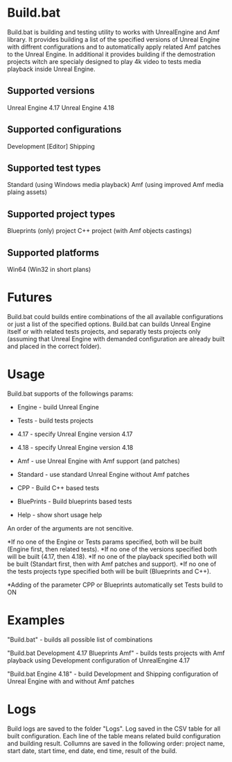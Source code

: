 # Build.bat

Build.bat is building and testing utility to works with UnrealEngine and Amf library. 
It provides building a list of the specified versions of Unreal Engine with diffrent configurations and to automatically apply
related Amf patches to the Unreal Engine. In additional it provides building if the demostration projects witch are specialy designed to
play 4k video to tests media playback inside Unreal Engine.

## Supported versions
Unreal Engine 4.17 
Unreal Engine 4.18

## Supported configurations
Development [Editor]
Shipping

## Supported test types
Standard (using Windows media playback)
Amf (using improved Amf media plaing assets)

## Supported project types
Blueprints (only) project
C++ project (with Amf objects castings)

## Supported platforms
Win64
(Win32 in short plans)

# Futures
Build.bat could builds entire combinations of the all available configurations or just a list of the specified options. Build.bat can
builds Unreal Engine itself or with related tests projects, and separatly tests projects only (assuming that Unreal Engine with demanded configuration
are already built and placed in the correct folder).

# Usage
Build.bat supports of the followings params:
  
  - Engine - build Unreal Engine
  - Tests - build tests projects

  - 4.17 - specify Unreal Engine version 4.17
  - 4.18 - specify Unreal Engine version 4.18

  - Amf - use Unreal Engine with Amf support (and patches)
  - Standard - use standard Unreal Engine without Amf patches

  - CPP - Build C++ based tests
  - BluePrints - Build blueprints based tests

  - Help - show short usage help

  An order of the arguments are not sencitive.

  *If no one of the Engine or Tests params specified, both will be built (Engine first, then related tests).
  *If no one of the versions specified both will be built (4.17, then 4.18).
  *If no one of the playback specified both will be built (Standart first, then with Amf patches and support).
  *If no one of the tests projects type specified both will be built (Blueprints and C++).

  *Adding of the parameter CPP or Blueprints automatically set Tests build to ON

# Examples
"Build.bat" - builds all possible list of combinations

"Build.bat Development 4.17 Blueprints Amf" - builds tests projects with Amf playback using Development configuration of UnrealEngine 4.17

"Build.bat Engine 4.18" - build Development and Shipping configuration of Unreal Engine with and without Amf patches

# Logs
Build logs are saved to the folder "Logs". Log saved in the CSV table for all built configuration.
Each line of the table means related build configuration and building result.
Collumns are saved in the following order:
project name, start date, start time, end date, end time, result of the build.